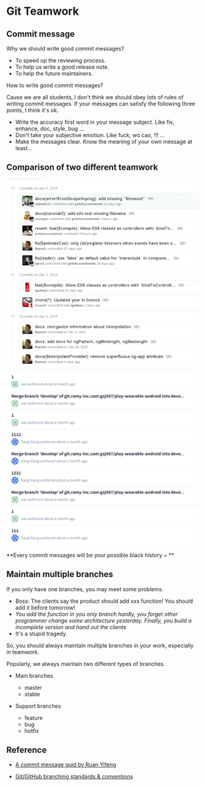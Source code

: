 # Git Teamwork

## Commit message

Why we should write good commit messages?

- To speed up the reviewing process.
- To help us write a good release note.
- To help the future maintainers.

How to write good commit messages?

Cause we are all students, I don't think we should obey lots of rules of writing commit messages. If your messages can satisfy the following three points, I think it's ok.

- Write the accuracy first word in your message subject. Like fix, enhance, doc, style, bug ...
- Don't take your subjective emotion. Like fuck, wo cao, !!! ...
- Make the messages clear. Know the meaning of your own message at least...

## Comparison of two different teamwork

![image](./images/commit_message_0.png)


![image](./images/commit_message_1.png)

**Every commit messages will be your possible black history ~ **

## Maintain multiple branches

If you only have one branches, you may meet some problems.

- Boss: The clients say the product should add xxx function! You should add it before tomorrow!
- *You add the function in you only branch hardly, you forget other programmer change some architecture yesterday. Finally, you build a incomplete version and hand out the clients*
- It's a stupid tragedy.

So, you should always maintain multiple branches in your work, especially in teamwork.

Popularly, we always maintain two different types of branches.

- Main branches
    - master
    - stable

- Support branches
    - feature
    - bug
    - hotfix

## Reference

- [A commit message guid by Ruan Yifeng](http://www.ruanyifeng.com/blog/2016/01/commit_message_change_log.html)

- [Git/GitHub branching standards & conventions](https://gist.github.com/digitaljhelms/4287848)

